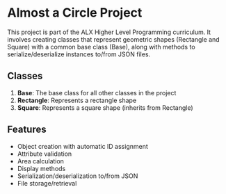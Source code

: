 # Almost a Circle Project

This project is part of the ALX Higher Level Programming curriculum. It involves creating classes that represent geometric shapes (Rectangle and Square) with a common base class (Base), along with methods to serialize/deserialize instances to/from JSON files.

## Classes

1. **Base**: The base class for all other classes in the project
2. **Rectangle**: Represents a rectangle shape
3. **Square**: Represents a square shape (inherits from Rectangle)

## Features

- Object creation with automatic ID assignment
- Attribute validation
- Area calculation
- Display methods
- Serialization/deserialization to/from JSON
- File storage/retrieval
